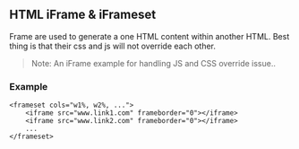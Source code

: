 ## HTML iFrame & iFrameset

Frame are used to generate a  one HTML content within another HTML.
Best thing is that their css and js will not override each other.

> Note: An iFrame example for handling JS and CSS override issue..

### Example
    <frameset cols="w1%, w2%, ...">
	    <iframe src="www.link1.com" frameborder="0"></iframe>
	    <iframe src="www.link2.com" frameborder="0"></iframe>
	    ...
	</frameset>
